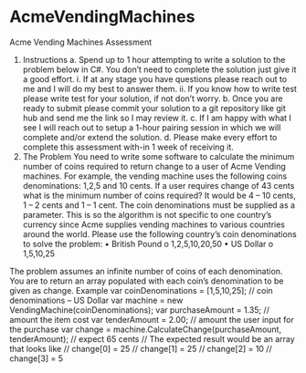 # AcmeVendingMachines
Acme Vending Machines Assessment 
1. Instructions
a. Spend up to 1 hour attempting to write a solution to the problem below in C#. You don’t need to
complete the solution just give it a good effort.
i. If at any stage you have questions please reach out to me and I will do my best to
answer them.
ii. If you know how to write test please write test for your solution, if not don’t worry.
b. Once you are ready to submit please commit your solution to a git repository like git hub and
send me the link so I may review it.
c. If I am happy with what I see I will reach out to setup a 1-hour pairing session in which we will
complete and/or extend the solution.
d. Please make every effort to complete this assessment with-in 1 week of receiving it.
2. The Problem
You need to write some software to calculate the minimum number of coins required to return change to
a user of Acme Vending machines.
For example, the vending machine uses the following coins denominations: 1,2,5 and 10 cents.
If a user requires change of 43 cents what is the minimum number of coins required?
It would be 4 – 10 cents, 1 – 2 cents and 1 – 1 cent.
The coin denominations must be supplied as a parameter. This is so the algorithm is not specific to one
country’s currency since Acme supplies vending machines to various countries around the world.
Please use the following country’s coin denominations to solve the problem:
• British Pound
o 1,2,5,10,20,50
• US Dollar
o 1,5,10,25

The problem assumes an infinite number of coins of each denomination.
You are to return an array populated with each coin’s denomination to be given as change.
Example
var coinDenominations = [1,5,10,25]; // coin denominations – US Dollar
var machine = new VendingMachine(coinDenominations);
var purchaseAmount = 1.35; // amount the item cost
var tenderAmount = 2.00; // amount the user input for the purchase
var change = machine.CalculateChange(purchaseAmount, tenderAmount); // expect 65 cents
// The expected result would be an array that looks like
// change[0] = 25
// change[1] = 25
// change[2] = 10
// change[3] = 5
